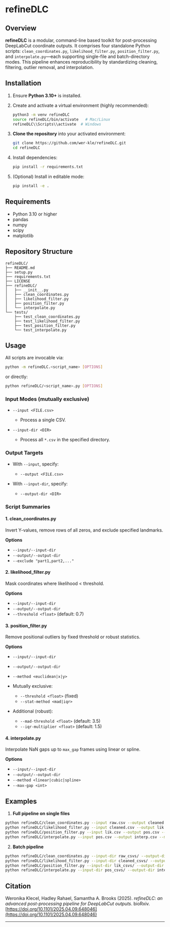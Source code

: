 # refineDLC

## Overview

**refineDLC** is a modular, command-line based toolkit for post-processing DeepLabCut coordinate outputs. It comprises four standalone Python scripts: `clean_coordinates.py`, `likelihood_filter.py`, `position_filter.py`, and `interpolate.py`—each supporting single-file and batch-directory modes. This pipeline enhances reproducibility by standardizing cleaning, filtering, outlier removal, and interpolation.

## Installation

1. Ensure **Python 3.10+** is installed.
2. Create and activate a virtual environment (highly recommended):

   ```bash
   python3 -m venv refineDLC
   source refineDLC/bin/activate   # Mac/Linux
   refineDLC\\Scripts\\activate  # Windows
   ```
   
3. **Clone the repository** into your activated environment:
   
   ```bash
   git clone https://github.com/wer-kle/refineDLC.git
   cd refineDLC
   ```
   
4. Install dependencies:

   ```bash
   pip install -r requirements.txt
   ```
5. (Optional) Install in editable mode:

   ```bash
   pip install -e .
   ```

## Requirements

* Python 3.10 or higher
* pandas
* numpy
* scipy
* matplotlib

## Repository Structure

```
refineDLC/
├── README.md
├── setup.py
├── requirements.txt
├── LICENSE
├── refineDLC/
│   ├── __init__.py
│   ├── clean_coordinates.py
│   ├── likelihood_filter.py
│   ├── position_filter.py
│   └── interpolate.py
└── tests/
    ├── test_clean_coordinates.py
    ├── test_likelihood_filter.py
    ├── test_position_filter.py
    └── test_interpolate.py
```

## Usage

All scripts are invocable via:

```bash
python -m refineDLC.<script_name> [OPTIONS]
```

or directly:

```bash
python refineDLC/<script_name>.py [OPTIONS]
```

### Input Modes (mutually exclusive)

* `--input <FILE.csv>`

  * Process a single CSV.
* `--input-dir <DIR>`

  * Process all `*.csv` in the specified directory.

### Output Targets

* With `--input`, specify:

  * `--output <FILE.csv>`
* With `--input-dir`, specify:

  * `--output-dir <DIR>`

### Script Summaries

#### 1. clean\_coordinates.py

Invert Y-values, remove rows of all zeros, and exclude specified landmarks.

**Options**

* `--input/--input-dir`
* `--output/--output-dir`
* `--exclude "part1,part2,..."`

#### 2. likelihood\_filter.py

Mask coordinates where likelihood < threshold.

**Options**

* `--input/--input-dir`
* `--output/--output-dir`
* `--threshold <float>` (default: 0.7)

#### 3. position\_filter.py

Remove positional outliers by fixed threshold or robust statistics.

**Options**

* `--input/--input-dir`
* `--output/--output-dir`
* `--method <euclidean|x|y>`
* Mutually exclusive:

  * `--threshold <float>` (fixed)
  * `--stat-method <mad|iqr>`
* Additional (robust):

  * `--mad-threshold <float>` (default: 3.5)
  * `--iqr-multiplier <float>` (default: 1.5)

#### 4. interpolate.py

Interpolate NaN gaps up to `max_gap` frames using linear or spline.

**Options**

* `--input/--input-dir`
* `--output/--output-dir`
* `--method <linear|cubic|spline>`
* `--max-gap <int>`

## Examples

1. **Full pipeline on single files**

```bash
python refineDLC/clean_coordinates.py --input raw.csv --output cleaned.csv --exclude "nose,tail"
python refineDLC/likelihood_filter.py --input cleaned.csv --output lik.pdf --threshold 0.6
python refineDLC/position_filter.py --input lik.csv --output pos.csv --method euclidean --threshold 30
python refineDLC/interpolate.py --input pos.csv --output interp.csv --method cubic --max-gap 5
```

2. **Batch pipeline**

```bash
python refineDLC/clean_coordinates.py --input-dir raw_csvs/ --output-dir cleaned_csvs/ --exclude "elbow,knee"
python refineDLC/likelihood_filter.py --input-dir cleaned_csvs/ --output-dir lik_csvs/ --threshold 0.6
python refineDLC/position_filter.py --input-dir lik_csvs/ --output-dir pos_csvs/ --method euclidean --stat-method mad
python refineDLC/interpolate.py --input-dir pos_csvs/ --output-dir interp_csvs/ --method linear --max-gap 3
```

## Citation

Weronika Klecel, Hadley Rahael, Samantha A. Brooks (2025). *refineDLC: an advanced post-processing pipeline for DeepLabCut outputs*. bioRxiv. [https://doi.org/10.1101/2025.04.09.648046](https://doi.org/10.1101/2025.04.09.648046)

---
